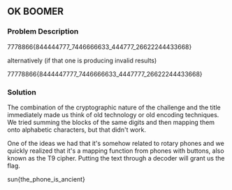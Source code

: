 ## OK BOOMER

### Problem Description

7778866{844444777_7446666633_444777_26622244433668}

alternatively (if that one is producing invalid results)

77778866{8444447777_7446666633_4447777_26622244433668}

### Solution

The combination of the cryptographic nature of the challenge and the title immediately made us think of old technology or old encoding techniques. We tried summing the blocks of the same digits and then mapping them onto alphabetic characters, but that didn't work. 

One of the ideas we had that it's somehow related to rotary phones and we quickly realized that it's a mapping function from phones with buttons, also known as the T9 cipher. Putting the text through a decoder will grant us the flag.


sun{the_phone_is_ancient}
